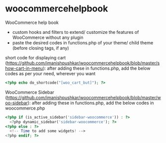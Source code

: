 # woocommercehelpbook
WooCommerce help book
- custom hooks and filters to extend/ customize the features of WooCommerce without any plugin
- paste the desired codes in functions.php of your theme/ child theme (before closing tags, if any)

short code for displaying cart (https://github.com/imanishpushkar/woocommercehelpbook/blob/master/show-cart-in-menu): after adding these in functions.php, add the below codes 
as per your need, wherever you want

```php
<?php echo do_shortcode("[woo_cart_but]"); ?>
```

WooCommerce Sidebar (https://github.com/imanishpushkar/woocommercehelpbook/blob/master/woo-sidebar):
after adding these in functions.php, add the below codes in woocommerce.php
 
```php
<?php if (is_active_sidebar('sidebar-woocommerce')) : ?>
  <?php dynamic_sidebar('sidebar-woocommerce'); ?>
<?php else : ?>
  <!-- Time to add some widgets! -->
<?php endif; ?>
```
